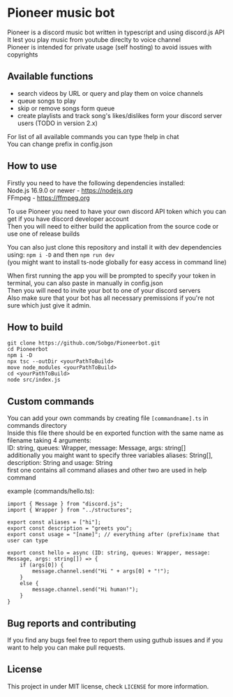 # Pioneer music bot
Pioneer is a discord music bot written in typescript and using discord.js API  
It lest you play music from youtube direclty to voice channel  
Pioneer is intended for private usage (self hosting) to avoid issues with copyrights

## Available functions
- search videos by URL or query and play them on voice channels
- queue songs to play
- skip or remove songs form queue
- create playlists and track song's likes/dislikes form your discord server users (TODO in version 2.x)

For list of all available commands you can type !help in chat  
You can change prefix in config.json

## How to use
Firstly you need to have the following dependencies installed:  
Node.js 16.9.0 or newer - https://nodejs.org  
FFmpeg - https://ffmpeg.org

To use Pioneer you need to have your own discord API token which you can get if you have discord developer account  
Then you will need to either build the application from the source code or use one of release builds 

You can also just clone this repository and install it with dev dependencies using: `npm i -D` and then `npm run dev`  
(you might want to install ts-node globally for easy access in command line)

When first running the app you will be prompted to specify your token in terminal, you can also paste in manually in config.json  
Then you will need to invite your bot to one of your discord servers  
Also make sure that your bot has all necessary premissions if you're not sure which just give it admin.

## How to build
`git clone https://github.com/Sobgo/Pioneerbot.git`  
`cd Pioneerbot`  
`npm i -D`  
`npx tsc --outDir <yourPathToBuild>`  
`move node_modules <yourPathToBuild>`  
`cd <yourPathToBuild>`  
`node src/index.js`  

## Custom commands
You can add your own commands by creating file `[commandname].ts` in commands directory  
Inside this file there should be en exported function with the same name as filename taking 4 arguments:  
ID: string, queues: Wrapper, message: Message, args: string[]  
additionally you maight want to specify three variables aliases: String[], description: String and usage: String  
first one contains all command aliases and other two are used in help command  

example (commands/hello.ts):
```
import { Message } from "discord.js";
import { Wrapper } from "../structures";

export const aliases = ["hi"];
export const description = "greets you";
export const usage = "[name]"; // everything after (prefix)name that user can type

export const hello = async (ID: string, queues: Wrapper, message: Message, args: string[]) => {
	if (args[0]) {
		message.channel.send("Hi " + args[0] + "!");
	}
	else {
		message.channel.send("Hi human!");
	}
}
```

## Bug reports and contributing
If you find any bugs feel free to report them using guthub issues and if you want to help you can make pull requests.

## License
This project in under MIT license, check `LICENSE` for more information.
